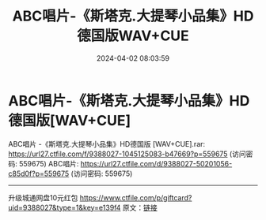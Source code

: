 ﻿---
title: ABC唱片-《斯塔克.大提琴小品集》HD德国版WAV+CUE
date: 2024-04-02 08:03:59
categories: 古典音乐、新世纪、纯音雅乐
tags: 纯音雅乐
---
# ABC唱片-《斯塔克.大提琴小品集》HD德国版[WAV+CUE]

ABC唱片 -《斯塔克.大提琴小品集》HD德国版 [WAV+CUE].rar: https://url27.ctfile.com/f/9388027-1045125083-b47669?p=559675
(访问密码: 559675)
ABC唱片: https://url27.ctfile.com/d/9388027-50201056-c85d0f?p=559675
(访问密码: 559675)
**********************************************************
升级城通网盘10元红包 https://www.ctfile.com/p/giftcard?uid=9388027&type=1&key=e139f4
原文：[链接](https://blog.sina.com.cn/s/blog_1647c7e76010314yg.html)